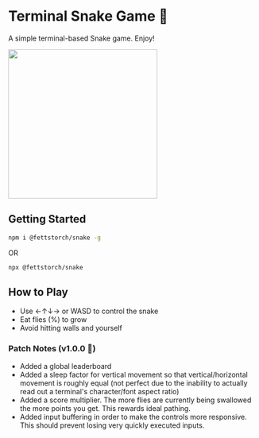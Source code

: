# Terminal Snake Game 🐍

A simple terminal-based Snake game. Enjoy!

<img src="https://github.com/user-attachments/assets/8734ee76-5697-47b2-9cef-268225ece162" width="300" />

## Getting Started 
```bash
npm i @fettstorch/snake -g
```
OR
```bash
npx @fettstorch/snake
```

## How to Play
- Use ←↑↓→ or WASD to control the snake
- Eat flies (%) to grow
- Avoid hitting walls and yourself

### Patch Notes (v1.0.0 🎉)
- Added a global leaderboard
- Added a sleep factor for vertical movement so that vertical/horizontal movement is roughly equal (not perfect due to the inability to actually read out a terminal's character/font aspect ratio)
- Added a score multiplier. The more flies are currently being swallowed the more points you get. This rewards ideal pathing.
- Added input buffering in order to make the controls more responsive. This should prevent losing very quickly executed inputs.


